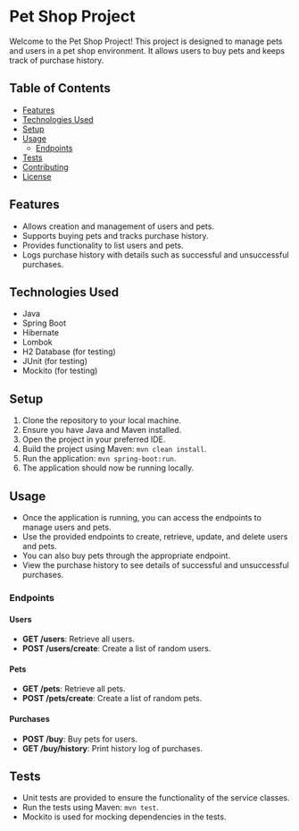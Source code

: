 # Pet Shop Project

Welcome to the Pet Shop Project! This project is designed to manage pets and users in a pet shop environment. It allows users to buy pets and keeps track of purchase history.

## Table of Contents
- [Features](#features)
- [Technologies Used](#technologies-used)
- [Setup](#setup)
- [Usage](#usage)
  - [Endpoints](#endpoints)
- [Tests](#tests)
- [Contributing](#contributing)
- [License](#license)

## Features
- Allows creation and management of users and pets.
- Supports buying pets and tracks purchase history.
- Provides functionality to list users and pets.
- Logs purchase history with details such as successful and unsuccessful purchases.

## Technologies Used
- Java
- Spring Boot
- Hibernate
- Lombok
- H2 Database (for testing)
- JUnit (for testing)
- Mockito (for testing)

## Setup
1. Clone the repository to your local machine.
2. Ensure you have Java and Maven installed.
3. Open the project in your preferred IDE.
4. Build the project using Maven: `mvn clean install`.
5. Run the application: `mvn spring-boot:run`.
6. The application should now be running locally.

## Usage
- Once the application is running, you can access the endpoints to manage users and pets.
- Use the provided endpoints to create, retrieve, update, and delete users and pets.
- You can also buy pets through the appropriate endpoint.
- View the purchase history to see details of successful and unsuccessful purchases.

### Endpoints

#### Users
- **GET /users**: Retrieve all users.
- **POST /users/create**: Create a list of random  users.

#### Pets
- **GET /pets**: Retrieve all pets.
- **POST /pets/create**: Create a list of random pets.

#### Purchases
- **POST /buy**: Buy pets for users.
- **GET /buy/history**: Print history log of purchases.

## Tests
- Unit tests are provided to ensure the functionality of the service classes.
- Run the tests using Maven: `mvn test`.
- Mockito is used for mocking dependencies in the tests.
